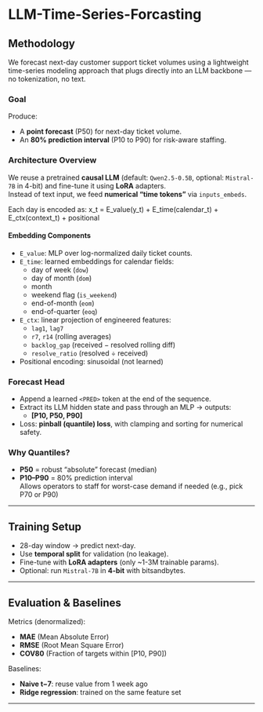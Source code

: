 # LLM-Time-Series-Forcasting

## Methodology

We forecast next-day customer support ticket volumes using a lightweight time-series modeling approach that plugs directly into an LLM backbone — no tokenization, no text.

### Goal

Produce:

- A **point forecast** (P50) for next-day ticket volume.
- An **80% prediction interval** (P10 to P90) for risk-aware staffing.

### Architecture Overview

We reuse a pretrained **causal LLM** (default: `Qwen2.5-0.5B`, optional: `Mistral-7B` in 4-bit) and fine-tune it using **LoRA** adapters.  
Instead of text input, we feed **numerical “time tokens”** via `inputs_embeds`.

Each day is encoded as:
x_t = E_value(y_t) + E_time(calendar_t) + E_ctx(context_t) + positional


#### Embedding Components

- `E_value`: MLP over log-normalized daily ticket counts.
- `E_time`: learned embeddings for calendar fields:
  - day of week (`dow`)
  - day of month (`dom`)
  - month
  - weekend flag (`is_weekend`)
  - end-of-month (`eom`)
  - end-of-quarter (`eoq`)
- `E_ctx`: linear projection of engineered features:
  - `lag1`, `lag7`
  - `r7`, `r14` (rolling averages)
  - `backlog_gap` (received − resolved rolling diff)
  - `resolve_ratio` (resolved ÷ received)
- Positional encoding: sinusoidal (not learned)

### Forecast Head

- Append a learned `<PRED>` token at the end of the sequence.
- Extract its LLM hidden state and pass through an MLP → outputs:
  - **[P10, P50, P90]**
- Loss: **pinball (quantile) loss**, with clamping and sorting for numerical safety.

### Why Quantiles?

- **P50** = robust “absolute” forecast (median)
- **P10–P90** = 80% prediction interval  
  Allows operators to staff for worst-case demand if needed (e.g., pick P70 or P90)

---

## Training Setup

- 28-day window → predict next-day.
- Use **temporal split** for validation (no leakage).
- Fine-tune with **LoRA adapters** (only ~1-3M trainable params).
- Optional: run `Mistral-7B` in **4-bit** with bitsandbytes.

---

## Evaluation & Baselines

Metrics (denormalized):

- **MAE** (Mean Absolute Error)
- **RMSE** (Root Mean Square Error)
- **COV80** (Fraction of targets within [P10, P90])

Baselines:

- **Naive t−7**: reuse value from 1 week ago
- **Ridge regression**: trained on the same feature set

---



